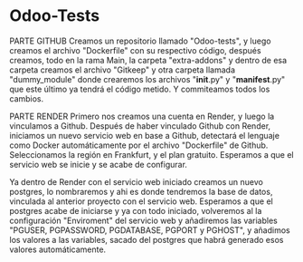 ﻿# Odoo-Tests
PARTE GITHUB
Creamos un repositorio llamado "Odoo-tests", y luego creamos el archivo "Dockerfile" con su respectivo código, después creamos, todo en la rama Main, la carpeta "extra-addons" y dentro de esa carpeta creamos el archivo "Gitkeep" y otra carpeta llamada "dummy_module" donde crearemos los archivos "__init__.py" y "__manifest__.py" que este último ya tendrá el código metido. Y commiteamos todos los cambios.

PARTE RENDER
Primero nos creamos una cuenta en Render, y luego la vinculamos a Github.
Después de haber vinculado Github con Render, iniciamos un nuevo servicio web en base a Github, detectará el lenguaje como Docker automáticamente por el archivo "Dockerfile" de Github.
Seleccionamos la región en Frankfurt, y el plan gratuito.
Esperamos a que el servicio web se inicie y se acabe de configurar.

Ya dentro de Render con el servicio web iniciado creamos un nuevo postgres, lo nombraremos y ahi es donde tendremos la base de datos, vinculada al anterior proyecto con el servicio web.
Esperamos a que el postgres acabe de iniciarse y ya con todo iniciado, volveremos al la configuración "Enviroment" del servicio web y añadiremos las variables "PGUSER, PGPASSWORD, PGDATABASE, PGPORT y PGHOST", y añadimos los valores a las variables, sacado del postgres que habrá generado esos valores automáticamente.

